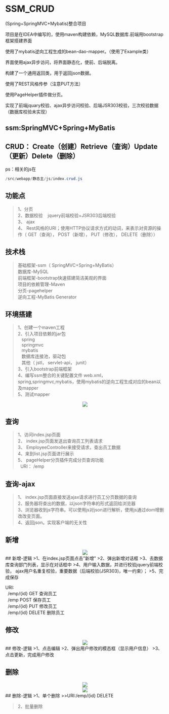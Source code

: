 # SSM_CRUD

(Spring+SpringMVC+Mybatis)整合项目

项目是在IDEA中编写的，使用maven构建依赖，MySQL数据库.前端用bootstrap框架搭建界面

使用了mybatis逆向工程生成的bean-dao-mapper。（使用了Example类）

界面使用ajax异步访问，将界面静态化，使前、后端脱离。

构建了一个通用返回类，用于返回json数据。

使用了REST风格传参（注意PUT方法）

使用PageHelper插件做分页。

实现了前端jquary校验、ajax异步访问校验、后端JSR303校验，三次校验数据（数据库校验未实现）  



## ssm:SpringMVC+Spring+MyBatis

## CRUD： Create（创建）Retrieve（查询）Update（更新）Delete（删除）


ps：相关的js在 

```java
/src/webapp/静态主/js/index.crud.js
```

## 功能点
>1、分页  
>2、数据校验    jquery前端校验+JSR303后端校验  
>3、 ajax  
>4、 Rest风格的URI；使用HTTP协议请求方式的动词，来表示对资源的操作（ GET（查询）， POST（新增）， PUT（修改）， DELETE（删除））


## 技术栈
>基础框架-ssm（ SpringMVC+Spring+MyBatis）  
>数据库-MySQL  
>前端框架-bootstrap快速搭建简洁美观的界面  
>项目的依赖管理-Maven  
>分页-pagehelper  
>逆向工程-MyBatis Generator   


## 环境搭建
>1、创建一个maven工程  
>2、引入项目依赖的jar包  
>   spring  
>   springmvc  
>   mybatis  
>   数据库连接池，驱动包  
>   其他（ jstl， servlet-api， junit）    
>3、引入bootstrap前端框架  
>4、编写ssm整合的关键配置文件 web.xml， spring,springmvc,mybatis，使用mybatis的逆向工程生成对应的bean以及mapper  
>5、测试mapper  

<center><img src="https://img-blog.csdn.net/20180314205620157?watermark/2/text/Ly9ibG9nLmNzZG4ubmV0L2d1b2Rvbmc1NA==/font/5a6L5L2T/fontsize/400/fill/I0JBQkFCMA==/dissolve/70"/></center>

## 查询
>1、访问index.jsp页面  
>2、 index.jsp页面发送出查询员工列表请求  
>3、 EmployeeController来接受请求，查出员工数据  
>4、来到list.jsp页面进行展示  
>5、 pageHelper分页插件完成分页查询功能  
  URI： /emp  

## 查询-ajax
>1、 index.jsp页面直接发送ajax请求进行员工分页数据的查询  
>2、服务器将查出的数据，以json字符串的形式返回给浏览器  
>3、浏览器收到js字符串。可以使用js对json进行解析，使用js通过dom增删改改变页面。  
>4、返回json。实现客户端的无关性  



## 新增
<center><img src="https://img-blog.csdn.net/20180314205826808?watermark/2/text/Ly9ibG9nLmNzZG4ubmV0L2d1b2Rvbmc1NA==/font/5a6L5L2T/fontsize/400/fill/I0JBQkFCMA==/dissolve/70"/></center>
## 新增-逻辑
>1、在index.jsp页面点击”新增”  
>2、弹出新增对话框  
>3、去数据库查询部门列表，显示在对话框中  
>4、用户输入数据，并进行校验jquery前端校验， ajax用户名重复校验，重要数据（后端校验(JSR303)，唯一约束）；  
>5、完成保存  

 URI:  
  /emp/{id} GET 查询员工  
  /emp POST 保存员工  
  /emp/{id} PUT 修改员工  
  /emp/{id} DELETE 删除员工  


## 修改
<center><img src="https://img-blog.csdn.net/20180314210111137?watermark/2/text/Ly9ibG9nLmNzZG4ubmV0L2d1b2Rvbmc1NA==/font/5a6L5L2T/fontsize/400/fill/I0JBQkFCMA==/dissolve/70"/></center>
## 修改-逻辑
>1、点击编辑  
>2、弹出用户修改的模态框（显示用户信息）  
>3、点击更新，完成用户修改  


## 删除
<center><img src="https://img-blog.csdn.net/20180314210341730?watermark/2/text/Ly9ibG9nLmNzZG4ubmV0L2d1b2Rvbmc1NA==/font/5a6L5L2T/fontsize/400/fill/I0JBQkFCMA==/dissolve/70"/></center>
<center><img src="https://img-blog.csdn.net/20180314210318796?watermark/2/text/Ly9ibG9nLmNzZG4ubmV0L2d1b2Rvbmc1NA==/font/5a6L5L2T/fontsize/400/fill/I0JBQkFCMA==/dissolve/70"/></center>
## 删除-逻辑
>1、单个删除  
>>URI:/emp/{id} DELETE  

>2、批量删除  



